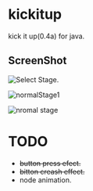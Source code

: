 # kickitup
kick it up(0.4a) for java.

## ScreenShot
![Select Stage.](https://user-images.githubusercontent.com/14028505/58261931-39463b00-7db4-11e9-9c7c-500120a05953.png)
 
![normalStage1](https://user-images.githubusercontent.com/14028505/60396985-0cd7c880-9b83-11e9-82e4-ba027bd73840.png)

![nromal stage](https://user-images.githubusercontent.com/14028505/61579159-97856500-ab3c-11e9-9fa6-2c505dea5fcc.png)
# TODO
* ~~button press efect.~~
* ~~bitton creash effect.~~
* node animation.

